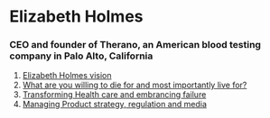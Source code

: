 # Elizabeth Holmes

### CEO and founder of Therano, an American blood testing company in Palo Alto, California

1. [Elizabeth Holmes vision](https://youtu.be/xyMUMVywD34)
2. [What are you willing to die for and most importantly live for?](https://youtu.be/gxYsTJyDT5g?t=6m55s)
3. [Transforming Health care and embrancing failure](https://youtu.be/hLTAFbKbC8w)
4. [Managing Product strategy, regulation and media](https://youtu.be/juhATwufdbc)
